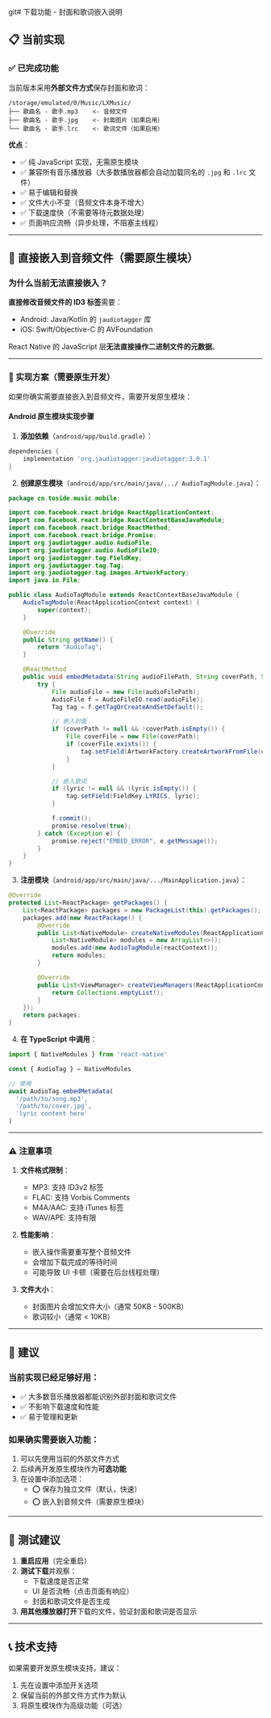 git# 下载功能 - 封面和歌词嵌入说明

## 📋 当前实现

### ✅ 已完成功能

当前版本采用**外部文件方式**保存封面和歌词：

```
/storage/emulated/0/Music/LXMusic/
├── 歌曲名 - 歌手.mp3    <- 音频文件
├── 歌曲名 - 歌手.jpg    <- 封面图片（如果启用）
└── 歌曲名 - 歌手.lrc    <- 歌词文件（如果启用）
```

**优点**：
- ✅ 纯 JavaScript 实现，无需原生模块
- ✅ 兼容所有音乐播放器（大多数播放器都会自动加载同名的 `.jpg` 和 `.lrc` 文件）
- ✅ 易于编辑和替换
- ✅ 文件大小不变（音频文件本身不增大）
- ✅ 下载速度快（不需要等待元数据处理）
- ✅ 页面响应流畅（异步处理，不阻塞主线程）

---

## 🚧 直接嵌入到音频文件（需要原生模块）

### 为什么当前无法直接嵌入？

**直接修改音频文件的 ID3 标签**需要：
- Android: Java/Kotlin 的 `jaudiotagger` 库
- iOS: Swift/Objective-C 的 AVFoundation

React Native 的 JavaScript 层**无法直接操作二进制文件的元数据**。

---

### 🔧 实现方案（需要原生开发）

如果你确实需要直接嵌入到音频文件，需要开发原生模块：

#### **Android 原生模块实现步骤**

1. **添加依赖**（`android/app/build.gradle`）：
```gradle
dependencies {
    implementation 'org.jaudiotagger:jaudiotagger:3.0.1'
}
```

2. **创建原生模块**（`android/app/src/main/java/.../ AudioTagModule.java`）：
```java
package cn.toside.music.mobile;

import com.facebook.react.bridge.ReactApplicationContext;
import com.facebook.react.bridge.ReactContextBaseJavaModule;
import com.facebook.react.bridge.ReactMethod;
import com.facebook.react.bridge.Promise;
import org.jaudiotagger.audio.AudioFile;
import org.jaudiotagger.audio.AudioFileIO;
import org.jaudiotagger.tag.FieldKey;
import org.jaudiotagger.tag.Tag;
import org.jaudiotagger.tag.images.ArtworkFactory;
import java.io.File;

public class AudioTagModule extends ReactContextBaseJavaModule {
    AudioTagModule(ReactApplicationContext context) {
        super(context);
    }

    @Override
    public String getName() {
        return "AudioTag";
    }

    @ReactMethod
    public void embedMetadata(String audioFilePath, String coverPath, String lyric, Promise promise) {
        try {
            File audioFile = new File(audioFilePath);
            AudioFile f = AudioFileIO.read(audioFile);
            Tag tag = f.getTagOrCreateAndSetDefault();

            // 嵌入封面
            if (coverPath != null && !coverPath.isEmpty()) {
                File coverFile = new File(coverPath);
                if (coverFile.exists()) {
                    tag.setField(ArtworkFactory.createArtworkFromFile(coverFile));
                }
            }

            // 嵌入歌词
            if (lyric != null && !lyric.isEmpty()) {
                tag.setField(FieldKey.LYRICS, lyric);
            }

            f.commit();
            promise.resolve(true);
        } catch (Exception e) {
            promise.reject("EMBED_ERROR", e.getMessage());
        }
    }
}
```

3. **注册模块**（`android/app/src/main/java/.../MainApplication.java`）：
```java
@Override
protected List<ReactPackage> getPackages() {
    List<ReactPackage> packages = new PackageList(this).getPackages();
    packages.add(new ReactPackage() {
        @Override
        public List<NativeModule> createNativeModules(ReactApplicationContext reactContext) {
            List<NativeModule> modules = new ArrayList<>();
            modules.add(new AudioTagModule(reactContext));
            return modules;
        }

        @Override
        public List<ViewManager> createViewManagers(ReactApplicationContext reactContext) {
            return Collections.emptyList();
        }
    });
    return packages;
}
```

4. **在 TypeScript 中调用**：
```typescript
import { NativeModules } from 'react-native'

const { AudioTag } = NativeModules

// 使用
await AudioTag.embedMetadata(
  '/path/to/song.mp3',
  '/path/to/cover.jpg',
  'lyric content here'
)
```

---

### ⚠️ 注意事项

1. **文件格式限制**：
   - MP3: 支持 ID3v2 标签
   - FLAC: 支持 Vorbis Comments
   - M4A/AAC: 支持 iTunes 标签
   - WAV/APE: 支持有限

2. **性能影响**：
   - 嵌入操作需要重写整个音频文件
   - 会增加下载完成的等待时间
   - 可能导致 UI 卡顿（需要在后台线程处理）

3. **文件大小**：
   - 封面图片会增加文件大小（通常 50KB - 500KB）
   - 歌词较小（通常 < 10KB）

---

## 🎯 建议

### 当前实现已经足够好用：
- ✅ 大多数音乐播放器都能识别外部封面和歌词文件
- ✅ 不影响下载速度和性能
- ✅ 易于管理和更新

### 如果确实需要嵌入功能：
1. 可以先使用当前的外部文件方式
2. 后续再开发原生模块作为**可选功能**
3. 在设置中添加选项：
   - ⭕ 保存为独立文件（默认，快速）
   - ⭕ 嵌入到音频文件（需要原生模块）

---

## 📱 测试建议

1. **重启应用**（完全重启）
2. **测试下载**并观察：
   - 下载速度是否正常
   - UI 是否流畅（点击页面有响应）
   - 封面和歌词文件是否生成
3. **用其他播放器打开**下载的文件，验证封面和歌词是否显示

---

## 📞 技术支持

如果需要开发原生模块支持，建议：
1. 先在设置中添加开关选项
2. 保留当前的外部文件方式作为默认
3. 将原生模块作为高级功能（可选）

